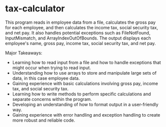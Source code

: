# tax-calculator
This program reads in employee data from a file, calculates the gross pay for each employee, and then calculates the income tax, social security tax, and net pay. It also handles potential exceptions such as FileNotFound, InputMismatch, and ArrayIndexOutOfBounds. The output displays each employee's name, gross pay, income tax, social security tax, and net pay.

Major Takeaways:
- Learning how to read input from a file and how to handle exceptions that might occur when trying to read input.
- Understanding how to use arrays to store and manipulate large sets of data, in this case employee data.
- Gaining experience with basic calculations involving gross pay, income tax, and social security tax.
- Learning how to write methods to perform specific calculations and separate concerns within the program.
- Developing an understanding of how to format output in a user-friendly way.
- Gaining experience with error handling and exception handling to create more robust and reliable code.
